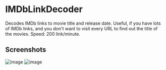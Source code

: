# IMDbLinkDecoder
Decodes IMDb links to movie title and release date.
Useful, if you have lots of IMDb links, and you don't want to visit every URL to find out the title of the movies.
Speed: 200 link/minute.

## Screenshots
![image](https://user-images.githubusercontent.com/47695008/59968138-11720080-9535-11e9-80e2-b2cb0982fe75.png)
![image](https://user-images.githubusercontent.com/47695008/59968157-5ac25000-9535-11e9-9fde-d37d9f3c1812.png)
